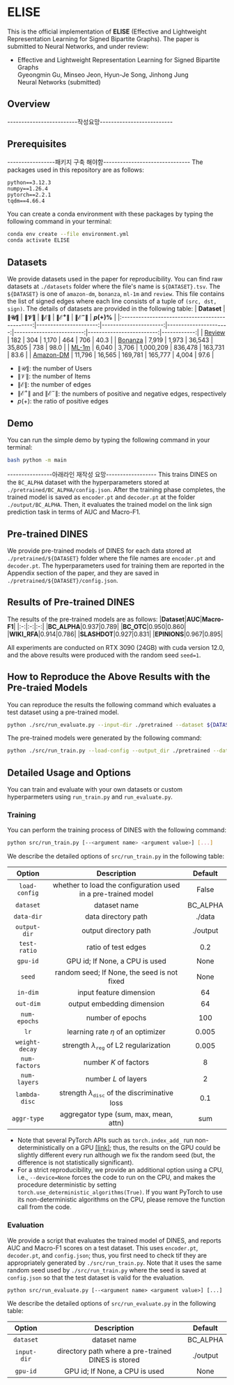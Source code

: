 # ELISE
This is the official implementation of **ELISE** (Effective and Lightweight Representation Learning for Signed Bipartite Graphs). 
The paper is submitted to Neural Networks, and under review:

* Effective and Lightweight Representation Learning for Signed Bipartite Graphs <br/>
  Gyeongmin Gu, Minseo Jeon, Hyun-Je Song, Jinhong Jung<br/>
  Neural Networks (submitted)


## Overview
-------------------------작성요망-------------------------- 

## Prerequisites
-----------------패키지 구축 해야함-------------------------------
The packages used in this repository are as follows:
```
python==3.12.3
numpy==1.26.4
pytorch==2.2.1
tqdm==4.66.4
```

You can create a conda environment with these packages by typing the following command in your terminal:
```bash
conda env create --file environment.yml
conda activate ELISE
```

## Datasets 
We provide datasets used in the paper for reproducibility. 
You can find raw datasets at `./datasets` folder where the file's name is `${DATASET}.tsv`. 
The `${DATASET}` is one of `amazon-dm`, `bonanza`, `ml-1m` and `review`.
This file contains the list of signed edges where each line consists of a tuple of `(src, dst, sign)`.
The details of datasets are provided in the following table:
| **Dataset**                                    | **$\|\mathcal{U}\|$** | **$\|\mathcal{V}\|$** | **$\|\mathcal{E}\|$** | **$\|\mathcal{E}^{+}\|$** | **$\|\mathcal{E}^{-}\|$** | **$p$(+)%** |
|:----------------------------------------------:|----------------------:|----------------------:|----------------------:|-------------------------:|-------------------------:|------------:|
| [Review](https://snap.stanford.edu/data/soc-sign-bitcoin-alpha.html)  |                   182 |                   304 |                 1,170 |                     464 |                     706 |        40.3 |
| [Bonanza](https://snap.stanford.edu/data/soc-sign-bitcoin-otc.html)   |                 7,919 |                 1,973 |                36,543 |                  35,805 |                     738 |        98.0 |
| [ML-1m](https://snap.stanford.edu/data/wiki-RfA.html)                |                 6,040 |                 3,706 |             1,000,209 |                 836,478 |                 163,731 |        83.6 |
| [Amazon-DM](http://konect.cc/networks/slashdot-zoo)                  |                11,796 |                16,565 |               169,781 |                 165,777 |                   4,004 |        97.6 |
* $\|\mathcal{U}\|$: the number of Users  
* $\|\mathcal{V}\|$: the number of Items  
* $\|\mathcal{E}\|$: the number of edges  
* $\|\mathcal{E}^{+}\|$ and $\|\mathcal{E}^{-}\|$: the numbers of positive and negative edges, respectively  
* $p$(+): the ratio of positive edges  

## Demo
You can run the simple demo by typing the following command in your terminal:
```bash
bash python -m main
```

----------------아래라인 재작성 요망------------------
This trains DINES on the `BC_ALPHA` dataset with the hyperparameters stored at `./pretrained/BC_ALPHA/config.json`. 
After the training phase completes, the trained model is saved as `encoder.pt` and `decoder.pt` at the folder `./output/BC_ALPHA`. 
Then, it evaluates the trained model on the link sign prediction task in terms of AUC and Macro-F1.

## Pre-trained DINES
We provide pre-trained models of DINES for each data stored at `./pretrained/${DATASET}` folder where the file names are `encoder.pt` and `decoder.pt`.
The hyperparameters used for training them are reported in the Appendix section of the paper, and they are saved in `./pretrained/${DATASET}/config.json`.

## Results of Pre-trained DINES
The results of the pre-trained models are as follows:
|**Dataset**|**AUC**|**Macro-F1**|
|:-:|:-:|:-:|
|**BC_ALPHA**|0.937|0.789|
|**BC_OTC**|0.950|0.860|
|**WIKI_RFA**|0.914|0.786|
|**SLASHDOT**|0.927|0.831|
|**EPINIONS**|0.967|0.895|

All experiments are conducted on RTX 3090 (24GB) with cuda version 12.0, and the above results were produced with the random seed `seed=1`.

## How to Reproduce the Above Results with the Pre-traied Models
You can reproduce the results the following command which evaluates a test dataset using a pre-trained model.

```bash
python ./src/run_evaluate.py --input-dir ./pretrained --dataset ${DATASET} --gpu-id ${GPU_ID}
```

The pre-trained models were generated by the following command:

```bash
python ./src/run_train.py --load-config --output_dir ./pretrained --dataset ${DATASET} --seed 1 
```

## Detailed Usage and Options
You can train and evaluate with your own datasets or custom hyperparmeters using `run_train.py` and `run_evaluate.py`.

### Training
You can perform the training process of DINES with the following command:
```bash
python src/run_train.py [--<argument name> <argument value>] [...]
```
We describe the detailed options of `src/run_train.py` in the following table:

|**Option**|**Description**|**Default**|
|:-:|:-:|:-:|
|`load-config`|whether to load the configuration used in a pre-trained model|False|
|`dataset`|dataset name|BC_ALPHA|
|`data-dir`|data directory path|./data|
|`output-dir`|output directory path|./output|
|`test-ratio`|ratio of test edges|0.2|
|`gpu-id`|GPU id; If None, a CPU is used|None|
|`seed`|random seed; If None, the seed is not fixed|None|
|`in-dim`|input feature dimension|64|
|`out-dim`|output embedding dimension|64|
|`num-epochs`|number of epochs|100|
|`lr`|learning rate $\eta$ of an optimizer|0.005|
|`weight-decay`|strength $\lambda_{\texttt{reg}}$ of L2 regularization|0.005|
|`num-factors`|number $K$ of factors |8|
|`num-layers`|number $L$ of layers |2|
|`lambda-disc`|strength $\lambda_{\texttt{disc}}$ of the discriminative loss|0.1|
|`aggr-type`|aggregator type (sum, max, mean, attn) |sum|

* Note that several PyTorch APIs such as `torch.index_add_` run non-deterministically on a GPU [[link]](https://pytorch.org/docs/stable/notes/randomness.html); thus, the results on the GPU could be slightly different every run although we fix the random seed (but, the difference is not statistically significant). 
* For a strict reproducibility, we provide an additional option using a CPU, i.e., `--device=None` forces the code to run on the CPU, and makes the procedure deterministic by setting `torch.use_deterministic_algorithms(True)`. If you want PyTorch to use its non-deterministic algorithms on the CPU, please remove the function call from the code.


### Evaluation
We provide a script that evaluates the trained model of DINES, and reports AUC and Macro-F1 scores on a test dataset.
This uses `encoder.pt`, `decoder.pt`, and `config.json`; thus, you first need to check tif they are appropriately generated by `./src/run_train.py`. Note that it uses the same random seed used by `./src/run_train.py` where the seed is saved at `config.json` so that the test dataset is valid for the evaluation.

```
python src/run_evaluate.py [--<argument name> <argument value>] [...]
```

We describe the detailed options of `src/run_evaluate.py` in the following table:

|**Option**|**Description**|**Default**|
|:-:|:-:|:-:|
|`dataset`|dataset name|BC_ALPHA|
|`input-dir`|directory path where a pre-trained DINES is stored|./output|
|`gpu-id`|GPU id; If None, a CPU is used|None|
